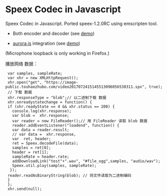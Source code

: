 Speex Codec in Javascript
=========================

Speex Codec in Javascript. Ported speex-1.2.0RC using emscripten tool. 

* Both encoder and decoder (see [demo](http://jpemartins.github.com/speex.js/))

* [aurora.js](http://github.com/ofmlabs/aurora.js) integration (see [demo](http://jpemartins.github.com/speex.js/aurora.html))

(Microphone loopback is only working in Firefox.)

 播放网络 数据：
 
     var samples, sampleRate;
     var xhr = new XMLHttpRequest();
     xhr.open("get", "https://image-public.touhaozhubo.com/video2017072415145513096056530311.spx", true);
     // 下载 数据
     xhr.responseType = "blob";// 以二进制下载 数据
     xhr.onreadystatechange = function() {
     if (xhr.readyState == 4 && xhr.status == 200) {
       console.log(xhr.response);
       var blob =  xhr.response;
       var reader = new FileReader();// 用 FileReader 读取 blob 数据
       reader.addEventListener("loadend", function() {
       var data = reader.result;
       // var data =  xhr.response,
       var  ret, header;
       ret = Speex.decodeFile(data);
       samples = ret[0];
       header = ret[1];
       sampleRate = header.rate;
       addDownloadLink("test"+".wav", "#file_ogg",samples, "audio/wav");
       Speex.util.play(samples, sampleRate);
      });
     reader.readAsBinaryString(blob); // 将文件读取为二进制编码
     }
     };
     xhr.send(null);
